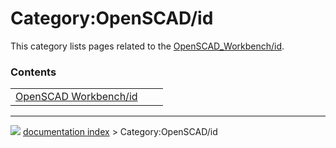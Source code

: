 # Category:OpenSCAD/id
This category lists pages related to the [OpenSCAD_Workbench/id](OpenSCAD_Workbench/id.md).

### Contents

|     |     |     |
| --- | --- | --- |
| [OpenSCAD Workbench/id](OpenSCAD_Workbench/id.md) |



---
![](images/Button_right.svg) [documentation index](../README.md) > Category:OpenSCAD/id
